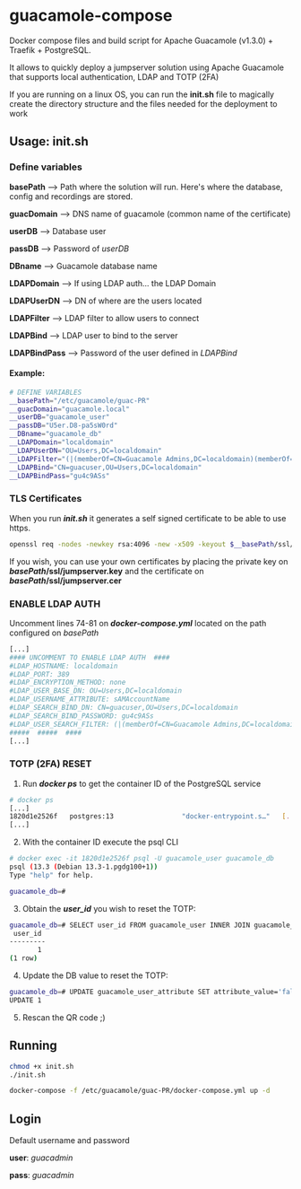 # guacamole-compose
Docker compose files and build script for Apache Guacamole (v1.3.0) + Traefik + PostgreSQL.

It allows to quickly deploy a jumpserver solution using Apache Guacamole that supports local authentication, LDAP and TOTP (2FA)

If you are running on a linux OS, you can run the **init.sh** file to magically create the directory structure and the files needed for the deployment to work

## Usage: init.sh
### Define variables
**basePath** --> Path where the solution will run. Here's where the database, config and recordings are stored.

**guacDomain** --> DNS name of guacamole (common name of the certificate)

**userDB** --> Database user

**passDB** --> Password of *userDB*

**DBname** --> Guacamole database name

**LDAPDomain** --> If using LDAP auth... the LDAP Domain

**LDAPUserDN** --> DN of where are the users located

**LDAPFilter** --> LDAP filter to allow users to connect

**LDAPBind** --> LDAP user to bind to the server

**LDAPBindPass** --> Password of the user defined in *LDAPBind*

#### Example:
```bash
# DEFINE VARIABLES
__basePath="/etc/guacamole/guac-PR"
__guacDomain="guacamole.local"
__userDB="guacamole_user"
__passDB="U5er.D8-pa5sW0rd"
__DBname="guacamole_db"
__LDAPDomain="localdomain"
__LDAPUserDN="OU=Users,DC=localdomain"
__LDAPFilter="(|(memberOf=CN=Guacamole Admins,DC=localdomain)(memberOf=CN=Guacamole Users,DC=localdomain))"
__LDAPBind="CN=guacuser,OU=Users,DC=localdomain"
__LDAPBindPass="gu4c9ASs"
```

### TLS Certificates
When you run ***init.sh*** it generates a self signed certificate to be able to use https.
```bash
openssl req -nodes -newkey rsa:4096 -new -x509 -keyout $__basePath/ssl/jumpserver.key -out $__basePath/ssl/jumpserver.cer -subj "/CN=$__guacDomain" -days 398
```

If you wish, you can use your own certificates by placing the private key on ***basePath*/ssl/jumpserver.key** and the certificate on ***basePath*/ssl/jumpserver.cer**

### ENABLE LDAP AUTH
Uncomment lines 74-81 on ***docker-compose.yml*** located on the path configured on *basePath*

```bash
[...]
#### UNCOMMENT TO ENABLE LDAP AUTH  ####    
#LDAP_HOSTNAME: localdomain
#LDAP_PORT: 389
#LDAP_ENCRYPTION_METHOD: none
#LDAP_USER_BASE_DN: OU=Users,DC=localdomain
#LDAP_USERNAME_ATTRIBUTE: sAMAccountName
#LDAP_SEARCH_BIND_DN: CN=guacuser,OU=Users,DC=localdomain
#LDAP_SEARCH_BIND_PASSWORD: gu4c9ASs
#LDAP_USER_SEARCH_FILTER: (|(memberOf=CN=Guacamole Admins,DC=localdomain)(memberOf=CN=Guacamole Users,DC=localdomain))
#####  #####  ####  
[...]
```

### TOTP (2FA) RESET
1. Run ***docker ps*** to get the container ID of the PostgreSQL service
```bash
# docker ps
[...]
1820d1e2526f   postgres:13                 "docker-entrypoint.s…"   [...]
[...]
```

2. With the container ID execute the psql CLI
```bash
# docker exec -it 1820d1e2526f psql -U guacamole_user guacamole_db
psql (13.3 (Debian 13.3-1.pgdg100+1))
Type "help" for help.

guacamole_db=#
```

3. Obtain the ***user_id*** you wish to reset the TOTP:
```bash
guacamole_db=# SELECT user_id FROM guacamole_user INNER JOIN guacamole_entity ON guacamole_entity.entity_id = guacamole_user.entity_id WHERE guacamole_entity.name = 'guacadmin';
 user_id
---------
       1
(1 row)
```

4. Update the DB value to reset the TOTP:
```bash
guacamole_db=# UPDATE guacamole_user_attribute SET attribute_value='false' WHERE attribute_name = 'guac-totp-key-confirmed' and user_id = '1';
UPDATE 1
```

5. Rescan the QR code ;)

## Running

```bash
chmod +x init.sh
./init.sh

docker-compose -f /etc/guacamole/guac-PR/docker-compose.yml up -d
```

## Login
Default username and password

**user**: *guacadmin*

**pass**: *guacadmin*
